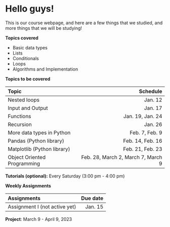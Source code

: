 # Hello guys!

This is our course webpage, and here are a few things that we studied, and more things that we will be studying!


**Topics covered**

- Basic data types
- Lists
- Conditionals
- Loops
- Algorithms and Implementation


**Topics to be covered**

| Topic  | Schedule |
| :------------ | -----:|
| Nested loops     | Jan. 12 |
| Input and Output     |   Jan. 17 |
| Functions |    Jan. 19, Jan. 24 |
| Recursion |    Jan. 26 |
| More data types in Python |    Feb. 7, Feb. 9 |
| Pandas (Python library) |    Feb. 14, Feb. 16|
| Matplotlib (Python library) |    Feb. 21, Feb. 23 |
| Object Oriented Programming |    Feb. 28, March 2, March 7, March 9 |

**Tutorials (optional):** Every Saturday (3:00 pm - 4:00 pm)

**Weekly Assignments**

| Assignments  | Due date |
| :------------ | -----:|
| Assignment I (not active yet)     | Jan. 15 |

**Project**: March 9 - April 9, 2023
